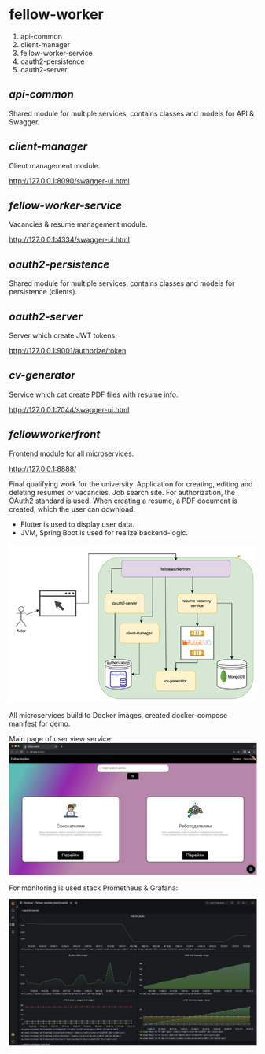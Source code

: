  fellow-worker
=================

1. api-common
2. client-manager
3. fellow-worker-service
4. oauth2-persistence
5. oauth2-server

## _api-common_

Shared module for multiple services, contains classes and models for API & Swagger.

## _client-manager_

Client management module.

http://127.0.0.1:8090/swagger-ui.html

## _fellow-worker-service_

Vacancies & resume management module.

http://127.0.0.1:4334/swagger-ui.html

## _oauth2-persistence_

Shared module for multiple services, contains classes and models for persistence (clients).

## _oauth2-server_

Server which create JWT tokens.

http://127.0.0.1:9001/authorize/token

## _cv-generator_

Service which cat create PDF files with resume info.

http://127.0.0.1:7044/swagger-ui.html

## _fellowworkerfront_

Frontend module for all microservices.

http://127.0.0.1:8888/


Final qualifying work for the university. Application for creating, editing and deleting resumes or vacancies. 
Job search site. For authorization, the OAuth2 standard is used. When creating a resume, a PDF document is created,
which the user can download. 
 - Flutter is used to display user data.
 - JVM, Spring Boot is used for realize backend-logic.

<img alt="Application architecture" src="/assets/application-architecture.png" title="Application architecture"/>

All microservices build to Docker images, created docker-compose manifest for demo.

Main page of user view service:
<img alt="Application architecture" src="/assets/frontend-main-view.png" title="Main view"/>

For monitoring is used stack Prometheus & Grafana:

<img alt="Application architecture" src="/assets/monitoring-dashboards.png" title="Dashboards"/>
